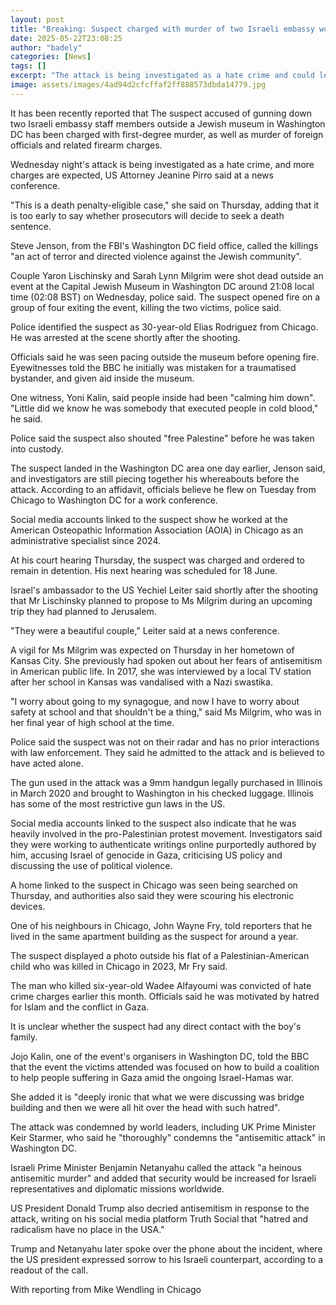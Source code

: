 ```yaml
---
layout: post
title: "Breaking: Suspect charged with murder of two Israeli embassy workers in Washington DC"
date: 2025-05-22T23:08:25
author: "badely"
categories: [News]
tags: []
excerpt: "The attack is being investigated as a hate crime and could lead to the death penalty, prosecutors say."
image: assets/images/4ad94d2cfcffaf2ff888573dbda14779.jpg
---
```


It has been recently reported that The suspect accused of gunning down two Israeli embassy staff members outside a Jewish museum in Washington DC has been charged with first-degree murder, as well as murder of foreign officials and related firearm charges.

Wednesday night's attack is being investigated as a hate crime, and more charges are expected, US Attorney Jeanine Pirro said at a news conference.

"This is a death penalty-eligible case," she said on Thursday, adding that it is too early to say whether prosecutors will decide to seek a death sentence.

Steve Jenson, from the FBI's Washington DC field office, called the killings "an act of terror and directed violence against the Jewish community".

Couple Yaron Lischinsky and Sarah Lynn Milgrim were shot dead outside an event at the Capital Jewish Museum in Washington DC around 21:08 local time (02:08 BST) on Wednesday, police said. The suspect opened fire on a group of four exiting the event, killing the two victims, police said.

Police identified the suspect as 30-year-old Elias Rodriguez from Chicago. He was arrested at the scene shortly after the shooting.

Officials said he was seen pacing outside the museum before opening fire. Eyewitnesses told the BBC he initially was mistaken for a traumatised bystander, and given aid inside the museum. 

One witness, Yoni Kalin, said people inside had been "calming him down". "Little did we know he was somebody that executed people in cold blood," he said.

Police said the suspect also shouted "free Palestine" before he was taken into custody.

The suspect landed in the Washington DC area one day earlier, Jenson said, and investigators are still piecing together his whereabouts before the attack. According to an affidavit, officials believe he flew on Tuesday from Chicago to Washington DC for a work conference.

Social media accounts linked to the suspect show he worked at the American Osteopathic Information Association (AOIA) in Chicago as an administrative specialist since 2024.

At his court hearing Thursday, the suspect was charged and ordered to remain in detention. His next hearing was scheduled for 18 June.

Israel's ambassador to the US Yechiel Leiter said shortly after the shooting that Mr Lischinsky planned to propose to Ms Milgrim during an upcoming trip they had planned to Jerusalem.

"They were a beautiful couple," Leiter said at a news conference.

A vigil for Ms Milgrim was expected on Thursday in her hometown of Kansas City. She previously had spoken out about her fears of antisemitism in American public life. In 2017, she was interviewed by a local TV station after her school in Kansas was vandalised with a Nazi swastika. 

"I worry about going to my synagogue, and now I have to worry about safety at school and that shouldn't be a thing," said Ms Milgrim, who was in her final year of high school at the time.

Police said the suspect was not on their radar and has no prior interactions with law enforcement. They said he admitted to the attack and is believed to have acted alone.

The gun used in the attack was a 9mm handgun legally purchased in Illinois in March 2020 and brought to Washington in his checked luggage. Illinois has some of the most restrictive gun laws in the US.

Social media accounts linked to the suspect also indicate that he was heavily involved in the pro-Palestinian protest movement. Investigators said they were working to authenticate writings online purportedly authored by him, accusing Israel of genocide in Gaza, criticising US policy and discussing the use of political violence.

A home linked to the suspect in Chicago was seen being searched on Thursday, and authorities also said they were scouring his electronic devices.

One of his neighbours in Chicago, John Wayne Fry, told reporters that he lived in the same apartment building as the suspect for around a year. 

The suspect displayed a photo outside his flat of a Palestinian-American child who was killed in Chicago in 2023, Mr Fry said.

The man who killed six-year-old Wadee Alfayoumi was convicted of hate crime charges earlier this month. Officials said he was motivated by hatred for Islam and the conflict in Gaza.

It is unclear whether the suspect had any direct contact with the boy's family.

Jojo Kalin, one of the event's organisers in Washington DC,  told the BBC that the event the victims attended was focused on how to build a coalition to help people suffering in Gaza amid the ongoing Israel-Hamas war.

She added it is "deeply ironic that what we were discussing was bridge building and then we were all hit over the head with such hatred".

The attack was condemned by world leaders, including UK Prime Minister Keir Starmer, who said he "thoroughly" condemns the "antisemitic attack" in Washington DC.

Israeli Prime Minister Benjamin Netanyahu called the attack "a heinous antisemitic murder" and added that security would be increased for Israeli representatives and diplomatic missions worldwide.

US President Donald Trump also decried antisemitism in response to the attack, writing on his social media platform Truth Social that "hatred and radicalism have no place in the USA."

Trump and Netanyahu later spoke over the phone about the incident, where the US president expressed sorrow to his Israeli counterpart, according to a readout of the call.

With reporting from Mike Wendling in Chicago


